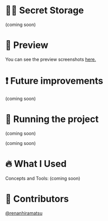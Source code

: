 # 👨‍💻 Secret Storage
(coming soon)


# 📱 Preview
You can see the preview screenshots [here.](https://www.renanhiramatsu.com/#3)

# ❗ Future improvements
(coming soon)

# 🔧 Running the project
(coming soon)

(coming soon)
# 🔥 What I Used
Concepts and Tools:
(coming soon)




# 👨 Contributors
[@renanhiramatsu](https://www.linkedin.com/in/renan-hiramatsu-83583216a/)
